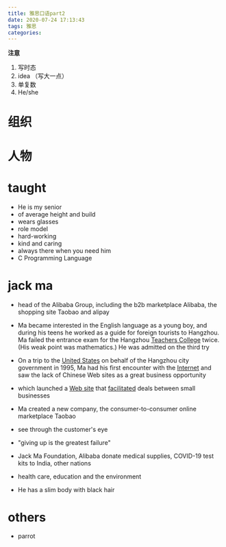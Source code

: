```yaml
---
title: 雅思口语part2
date: 2020-07-24 17:13:43
tags: 雅思
categories:
---
```


**注意**

1. 写时态
2. idea  （写大一点）
3. 单复数
4. He/she

<!--more-->

# 组织



# 人物

# taught

+ He is my senior
+ of average height and build
+ wears glasses
+ role model
+ hard-working
+ kind and caring
+ always there when you need him
+ C Programming Language 

# jack ma

+ head of the Alibaba Group, including the b2b marketplace Alibaba, the shopping site Taobao and alipay
+ Ma became interested in the  English language as a young boy, and during his teens he worked as a guide for foreign tourists to Hangzhou. Ma failed the entrance exam for the Hangzhou [Teachers College](https://www.britannica.com/topic/normal-school) twice. (His weak point was mathematics.) He was admitted on the third try

+ On a trip to the [United States](https://www.britannica.com/place/United-States) on behalf of the Hangzhou city government in 1995, Ma had his first encounter with the [Internet](https://www.britannica.com/technology/Internet) and saw the lack of Chinese Web sites as a great business opportunity

+ which launched a [Web site](https://www.britannica.com/technology/Web-site) that [facilitated](https://www.merriam-webster.com/dictionary/facilitated) deals between small businesses
+  Ma created a new company, the consumer-to-consumer online marketplace Taobao
+ see through the customer's eye
+ "giving up is the greatest failure"

+ Jack Ma Foundation, Alibaba donate medical supplies, COVID-19 test kits to India, other nations
+ health care, education and the environment
+ He has a slim body with black hair

# others

+ parrot
